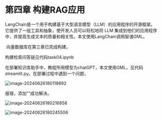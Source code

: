 # 第四章 构建RAG应用



​		LangChain是一个用于构建基于大型语言模型（LLM）的应用程序的开源框架。它提供了一组工具和抽象，使开发人员可以轻松地将 LLM 集成到他们的应用程序中，并提高生成文本的质量和相关性。本文使用LangChain调用智谱GML。

​		向量数据库在第三章已完成构建。

构建检索问答链见代码task04.ipynb

​		在部署知识库助手中，教程所用模型为chatGPT，本文使用GML，见代码streamlit.py。在部署过程中遇到一个问题，

![image-20240626180118692](C:\Users\90930\AppData\Roaming\Typora\typora-user-images\image-20240626180118692.png)

报错，添加”“成功解决。

![image-20240626180216858](C:\Users\90930\AppData\Roaming\Typora\typora-user-images\image-20240626180216858.png)

![image-20240626180245506](C:\Users\90930\AppData\Roaming\Typora\typora-user-images\image-20240626180245506.png)
